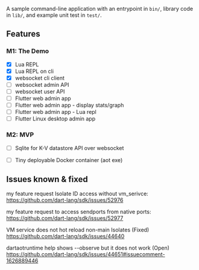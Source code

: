 A sample command-line application with an entrypoint in `bin/`, library code
in `lib/`, and example unit test in `test/`.


## Features

### M1: The Demo

* [X] Lua REPL
* [X] Lua REPL on cli
* [X] websocket cli client
* [ ] websocket admin API
* [ ] websocket user API
* [ ] Flutter web admin app
* [ ] Flutter web admin app - display stats/graph
* [ ] Flutter web admin app - Lua repl
* [ ] Flutter Linux desktop admin app

### M2: MVP

* [ ] Sqlite for K-V datastore API over websocket
* [ ] Tiny deployable Docker container (aot exe)



## Issues known & fixed

my feature request Isolate ID access without vm_serivce:
https://github.com/dart-lang/sdk/issues/52976

my feature request to access sendports from native ports:
https://github.com/dart-lang/sdk/issues/52977

VM service does not hot reload non-main Isolates (Fixed)
https://github.com/dart-lang/sdk/issues/44640


dartaotruntime help shows --observe but it does not work (Open)
https://github.com/dart-lang/sdk/issues/44651#issuecomment-1626889446

